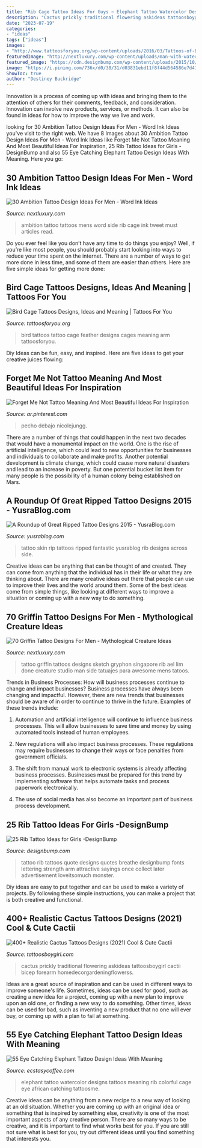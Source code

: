 ```yaml
---
title: "Rib Cage Tattoo Ideas For Guys ~ Elephant Tattoo Watercolor Designs Tattoos Meaning Rib Colorful Cage Eye African Catching Tattoosme"
description: "Cactus prickly traditional flowering askideas tattoosboygirl cactii bicep forearm homedecorgardeningflowerss"
date: "2023-07-19"
categories:
- "ideas"
tags: ["ideas"]
images:
- "http://www.tattoosforyou.org/wp-content/uploads/2016/03/Tattoos-of-Bird-Cages.jpg"
featuredImage: "http://nextluxury.com/wp-content/uploads/man-with-watercolor-griffin-rib-cage-side-tattoo.jpg"
featured_image: "https://cdn.designbump.com/wp-content/uploads/2015/10/rib023.jpg"
image: "https://i.pinimg.com/736x/d0/38/31/d03831ebd11f8f44d564586e7d41b586.jpg"
ShowToc: true
author: "Destiney Buckridge"
---
```



Innovation is a process of coming up with ideas and bringing them to the attention of others for their comments, feedback, and consideration. Innovation can involve new products, services, or methods. It can also be found in ideas for how to improve the way we live and work.

	

		
looking for 30 Ambition Tattoo Design Ideas For Men - Word Ink Ideas you've visit to the right web. We have 8 Images about 30 Ambition Tattoo Design Ideas For Men - Word Ink Ideas like Forget Me Not Tattoo Meaning And Most Beautiful Ideas For Inspiration, 25 Rib Tattoo Ideas for Girls -DesignBump and also 55 Eye Catching Elephant Tattoo Design Ideas With Meaning. Here you go:
		
    
## 30 Ambition Tattoo Design Ideas For Men - Word Ink Ideas

<img loading=lazy src="http://nextluxury.com/wp-content/uploads/unique-mens-ambition-tattoos-rib-cage-side.jpg" onerror="this.onerror=null;this.src='https://tse1.mm.bing.net/th?id=OIP.BVq_s-9O7GCOWOQHb0XVfAAAAA&amp;pid=15.1';" alt="30 Ambition Tattoo Design Ideas For Men - Word Ink Ideas">

_Source: nextluxury.com_

>ambition tattoo tattoos mens word side rib cage ink tweet must articles read. 

	

Do you ever feel like you don’t have any time to do things you enjoy? Well, if you’re like most people, you should probably start looking into ways to reduce your time spent on the internet. There are a number of ways to get more done in less time, and some of them are easier than others. Here are five simple ideas for getting more done: 
    
## Bird Cage Tattoos Designs, Ideas And Meaning | Tattoos For You

<img loading=lazy src="http://www.tattoosforyou.org/wp-content/uploads/2016/03/Tattoos-of-Bird-Cages.jpg" onerror="this.onerror=null;this.src='https://tse2.mm.bing.net/th?id=OIP.UdWK44yOz52ronN3w67EjAHaJ4&amp;pid=15.1';" alt="Bird Cage Tattoos Designs, Ideas and Meaning | Tattoos For You">

_Source: tattoosforyou.org_

>bird tattoos tattoo cage feather designs cages meaning arm tattoosforyou. 

	

Diy Ideas can be fun, easy, and inspired. Here are five ideas to get your creative juices flowing:

    
## Forget Me Not Tattoo Meaning And Most Beautiful Ideas For Inspiration

<img loading=lazy src="https://i.pinimg.com/736x/d0/38/31/d03831ebd11f8f44d564586e7d41b586.jpg" onerror="this.onerror=null;this.src='https://tse2.mm.bing.net/th?id=OIP.yZgaQ4SaVN8aZe0vwi2vvgHaQ4&amp;pid=15.1';" alt="Forget Me Not Tattoo Meaning And Most Beautiful Ideas For Inspiration">

_Source: ar.pinterest.com_

>pecho debajo nicolejungg. 

	

There are a number of things that could happen in the next two decades that would have a monumental impact on the world. One is the rise of artificial intelligence, which could lead to new opportunities for businesses and individuals to collaborate and make profits. Another potential development is climate change, which could cause more natural disasters and lead to an increase in poverty. But one potential bucket list item for many people is the possibility of a human colony being established on Mars.

    
## A Roundup Of Great Ripped Tattoo Designs 2015 - YusraBlog.com

<img loading=lazy src="https://www.yusrablog.com/wp-content/uploads/2015/05/Fantastic-Rip-Skin-Tattoo-Art-2015-520x542.jpg" onerror="this.onerror=null;this.src='https://tse2.mm.bing.net/th?id=OIP.DrVntbuHJHElzSkIwg7KaAHaHu&amp;pid=15.1';" alt="A Roundup of Great Ripped Tattoo Designs 2015 - YusraBlog.com">

_Source: yusrablog.com_

>tattoo skin rip tattoos ripped fantastic yusrablog rib designs across side. 

	

Creative ideas can be anything that can be thought of and created. They can come from anything that the individual has in their life or what they are thinking about. There are many creative ideas out there that people can use to improve their lives and the world around them. Some of the best ideas come from simple things, like looking at different ways to improve a situation or coming up with a new way to do something.

    
## 70 Griffin Tattoo Designs For Men - Mythological Creature Ideas

<img loading=lazy src="http://nextluxury.com/wp-content/uploads/man-with-watercolor-griffin-rib-cage-side-tattoo.jpg" onerror="this.onerror=null;this.src='https://tse4.mm.bing.net/th?id=OIP.xkMQ0B9c3We5uad-IMeM2wHaLE&amp;pid=15.1';" alt="70 Griffin Tattoo Designs For Men - Mythological Creature Ideas">

_Source: nextluxury.com_

>tattoo griffin tattoos designs sketch gryphon singapore rib ael lim done creature studio man side tatuajes para awesome mens tatoos. 

	

Trends in Business Processes: How will business processes continue to change and impact businesses?
Business processes have always been changing and impactful. However, there are new trends that businesses should be aware of in order to continue to thrive in the future. Examples of these trends include:
1. Automation and artificial intelligence will continue to influence business processes. This will allow businesses to save time and money by using automated tools instead of human employees.

2. New regulations will also impact business processes. These regulations may require businesses to change their ways or face penalties from government officials.

3. The shift from manual work to electronic systems is already affecting business processes. Businesses must be prepared for this trend by implementing software that helps automate tasks and process paperwork electronically.

4. The use of social media has also become an important part of business process development.

    
## 25 Rib Tattoo Ideas For Girls -DesignBump

<img loading=lazy src="https://cdn.designbump.com/wp-content/uploads/2015/10/rib023.jpg" onerror="this.onerror=null;this.src='https://tse1.mm.bing.net/th?id=OIP.-Ge4szy-Tei8PaIXNAavRgHaNL&amp;pid=15.1';" alt="25 Rib Tattoo Ideas for Girls -DesignBump">

_Source: designbump.com_

>tattoo rib tattoos quote designs quotes breathe designbump fonts lettering strength arm attractive sayings once collect later advertisement loveitsomuch monster. 

	

Diy ideas are easy to put together and can be used to make a variety of projects. By following these simple instructions, you can make a project that is both creative and functional.

    
## 400+ Realistic Cactus Tattoos Designs (2021) Cool &amp; Cute Cactii

<img loading=lazy src="https://cdn.tattoosboygirl.com/wp-content/uploads/2019/11/small-simple-cactus-tattoo-designs-75.jpg" onerror="this.onerror=null;this.src='https://tse4.mm.bing.net/th?id=OIP.Ub8yIwl_N8sV28YPcoTliAHaHa&amp;pid=15.1';" alt="400+ Realistic Cactus Tattoos Designs (2021) Cool &amp; Cute Cactii">

_Source: tattoosboygirl.com_

>cactus prickly traditional flowering askideas tattoosboygirl cactii bicep forearm homedecorgardeningflowerss. 

	

Ideas are a great source of inspiration and can be used in different ways to improve someone's life. Sometimes, ideas can be used for good, such as creating a new idea for a project, coming up with a new plan to improve upon an old one, or finding a new way to do something. Other times, ideas can be used for bad, such as inventing a new product that no one will ever buy, or coming up with a plan to fail at something.

    
## 55 Eye Catching Elephant Tattoo Design Ideas With Meaning

<img loading=lazy src="https://i2.wp.com/www.ecstasycoffee.com/wp-content/uploads/2017/03/Watercolor-colorful-Elephant-tattoo-on-rib-cage..jpg?resize=369%2C512" onerror="this.onerror=null;this.src='https://tse1.mm.bing.net/th?id=OIP.rh-Qwk8scKkc8_yg52RduAAAAA&amp;pid=15.1';" alt="55 Eye Catching Elephant Tattoo Design Ideas With Meaning">

_Source: ecstasycoffee.com_

>elephant tattoo watercolor designs tattoos meaning rib colorful cage eye african catching tattoosme. 

	

Creative ideas can be anything from a new recipe to a new way of looking at an old situation. Whether you are coming up with an original idea or something that is inspired by something else, creativity is one of the most important aspects of any creative person. There are so many ways to be creative, and it is important to find what works best for you. If you are still not sure what is best for you, try out different ideas until you find something that interests you.

